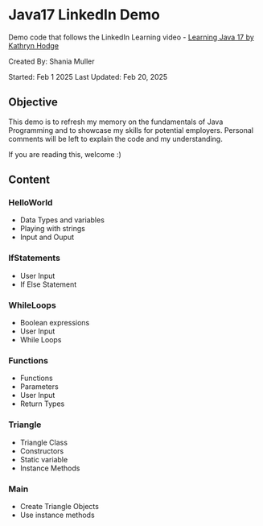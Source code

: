 # Java17 LinkedIn Demo
Demo code that follows the LinkedIn Learning video - [Learning Java 17 by Kathryn Hodge](https://www.linkedin.com/learning/learning-java-17)
 
Created By: Shania Muller

Started: Feb 1 2025
Last Updated: Feb 20, 2025

## Objective
This demo is to refresh my memory on the fundamentals of Java Programming and to showcase my skills for potential employers.
Personal comments will be left to explain the code and my understanding.

If you are reading this, welcome :) 

## Content
### HelloWorld
* Data Types and variables
* Playing with strings
* Input and Ouput 
### IfStatements
* User Input
* If Else Statement 
### WhileLoops
* Boolean expressions
* User Input
* While Loops
### Functions
* Functions
* Parameters
* User Input
* Return Types
### Triangle
* Triangle Class
* Constructors
* Static variable
* Instance Methods
### Main
* Create Triangle Objects
* Use instance methods